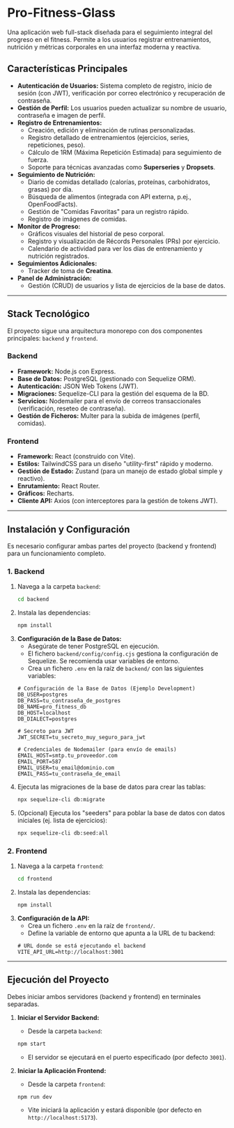 # Pro-Fitness-Glass

Una aplicación web full-stack diseñada para el seguimiento integral del progreso en el fitness. Permite a los usuarios registrar entrenamientos, nutrición y métricas corporales en una interfaz moderna y reactiva.

## Características Principales

* **Autenticación de Usuarios:** Sistema completo de registro, inicio de sesión (con JWT), verificación por correo electrónico y recuperación de contraseña.
* **Gestión de Perfil:** Los usuarios pueden actualizar su nombre de usuario, contraseña e imagen de perfil.
* **Registro de Entrenamientos:**
    * Creación, edición y eliminación de rutinas personalizadas.
    * Registro detallado de entrenamientos (ejercicios, series, repeticiones, peso).
    * Cálculo de 1RM (Máxima Repetición Estimada) para seguimiento de fuerza.
    * Soporte para técnicas avanzadas como **Superseries** y **Dropsets**.
* **Seguimiento de Nutrición:**
    * Diario de comidas detallado (calorías, proteínas, carbohidratos, grasas) por día.
    * Búsqueda de alimentos (integrada con API externa, p.ej., OpenFoodFacts).
    * Gestión de "Comidas Favoritas" para un registro rápido.
    * Registro de imágenes de comidas.
* **Monitor de Progreso:**
    * Gráficos visuales del historial de peso corporal.
    * Registro y visualización de Récords Personales (PRs) por ejercicio.
    * Calendario de actividad para ver los días de entrenamiento y nutrición registrados.
* **Seguimientos Adicionales:**
    * Tracker de toma de **Creatina**.
* **Panel de Administración:**
    * Gestión (CRUD) de usuarios y lista de ejercicios de la base de datos.

---

## Stack Tecnológico

El proyecto sigue una arquitectura monorepo con dos componentes principales: `backend` y `frontend`.

### Backend

* **Framework:** Node.js con Express.
* **Base de Datos:** PostgreSQL (gestionado con Sequelize ORM).
* **Autenticación:** JSON Web Tokens (JWT).
* **Migraciones:** Sequelize-CLI para la gestión del esquema de la BD.
* **Servicios:** Nodemailer para el envío de correos transaccionales (verificación, reseteo de contraseña).
* **Gestión de Ficheros:** Multer para la subida de imágenes (perfil, comidas).

### Frontend

* **Framework:** React (construido con Vite).
* **Estilos:** TailwindCSS para un diseño "utility-first" rápido y moderno.
* **Gestión de Estado:** Zustand (para un manejo de estado global simple y reactivo).
* **Enrutamiento:** React Router.
* **Gráficos:** Recharts.
* **Cliente API:** Axios (con interceptores para la gestión de tokens JWT).

---

## Instalación y Configuración

Es necesario configurar ambas partes del proyecto (backend y frontend) para un funcionamiento completo.

### 1. Backend

1.  Navega a la carpeta `backend`:
    ```bash
    cd backend
    ```
2.  Instala las dependencias:
    ```bash
    npm install
    ```
3.  **Configuración de la Base de Datos:**
    * Asegúrate de tener PostgreSQL en ejecución.
    * El fichero `backend/config/config.cjs` gestiona la configuración de Sequelize. Se recomienda usar variables de entorno.
    * Crea un fichero `.env` en la raíz de `backend/` con las siguientes variables:
    ```env
    # Configuración de la Base de Datos (Ejemplo Development)
    DB_USER=postgres
    DB_PASS=tu_contraseña_de_postgres
    DB_NAME=pro_fitness_db
    DB_HOST=localhost
    DB_DIALECT=postgres

    # Secreto para JWT
    JWT_SECRET=tu_secreto_muy_seguro_para_jwt

    # Credenciales de Nodemailer (para envío de emails)
    EMAIL_HOST=smtp.tu_proveedor.com
    EMAIL_PORT=587
    EMAIL_USER=tu_email@dominio.com
    EMAIL_PASS=tu_contraseña_de_email
    ```
4.  Ejecuta las migraciones de la base de datos para crear las tablas:
    ```bash
    npx sequelize-cli db:migrate
    ```
5.  (Opcional) Ejecuta los "seeders" para poblar la base de datos con datos iniciales (ej. lista de ejercicios):
    ```bash
    npx sequelize-cli db:seed:all
    ```

### 2. Frontend

1.  Navega a la carpeta `frontend`:
    ```bash
    cd frontend
    ```
2.  Instala las dependencias:
    ```bash
    npm install
    ```
3.  **Configuración de la API:**
    * Crea un fichero `.env` en la raíz de `frontend/`.
    * Define la variable de entorno que apunta a la URL de tu backend:
    ```env
    # URL donde se está ejecutando el backend
    VITE_API_URL=http://localhost:3001
    ```

---

## Ejecución del Proyecto

Debes iniciar ambos servidores (backend y frontend) en terminales separadas.

1.  **Iniciar el Servidor Backend:**
    * Desde la carpeta `backend`:
    ```bash
    npm start
    ```
    * El servidor se ejecutará en el puerto especificado (por defecto `3001`).

2.  **Iniciar la Aplicación Frontend:**
    * Desde la carpeta `frontend`:
    ```bash
    npm run dev
    ```
    * Vite iniciará la aplicación y estará disponible (por defecto en `http://localhost:5173`).